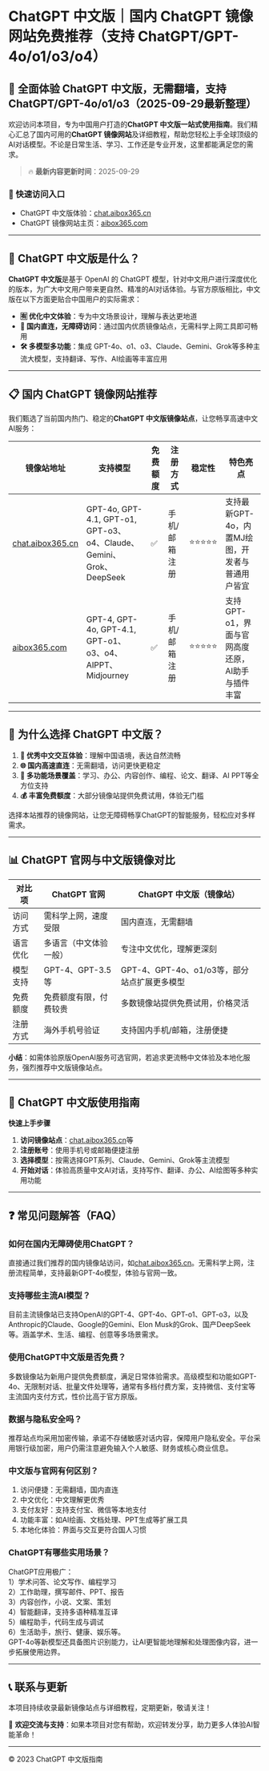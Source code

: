 # ChatGPT 中文版｜国内 ChatGPT 镜像网站免费推荐（支持 ChatGPT/GPT-4o/o1/o3/o4）

## 📢 全面体验 ChatGPT 中文版，无需翻墙，支持 ChatGPT/GPT-4o/o1/o3（2025-09-29最新整理）

欢迎访问本项目，专为中国用户打造的**ChatGPT 中文版一站式使用指南**。我们精心汇总了国内可用的**ChatGPT 镜像网站**及详细教程，帮助您轻松上手全球顶级的AI对话模型。不论是日常生活、学习、工作还是专业开发，这里都能满足您的需求。

> 🔥 **最新内容更新时间**：2025-09-29

### 🚀 快速访问入口

- ChatGPT 中文版体验：[chat.aibox365.cn](https://chat.aibox365.cn)
- ChatGPT 镜像网站主页：[aibox365.com](https://aibox365.com)

---

## 🤔 ChatGPT 中文版是什么？

**ChatGPT 中文版**是基于 OpenAI 的 ChatGPT 模型，针对中文用户进行深度优化的版本，为广大中文用户带来更自然、精准的AI对话体验。与官方原版相比，中文版在以下方面更贴合中国用户的实际需求：

- **🈶 优化中文体验**：专为中文场景设计，理解与表达更地道
- **🚀 国内直连，无障碍访问**：通过国内优质镜像站点，无需科学上网工具即可畅用
- **🛠️ 多模型多功能**：集成 GPT-4o、o1、o3、Claude、Gemini、Grok等多种主流大模型，支持翻译、写作、AI绘画等丰富应用

---

## 📋 国内 ChatGPT 镜像网站推荐

我们甄选了当前国内热门、稳定的**ChatGPT 中文版镜像站点**，让您畅享高速中文AI服务：

| 镜像站地址 | 支持模型 | 免费额度 | 注册方式 | 稳定性 | 特色亮点 |
|------------|----------|----------|----------|--------|----------|
| [chat.aibox365.cn](https://chat.aibox365.cn) | GPT-4o, GPT-4.1, GPT-o1, GPT-o3、o4、Claude、Gemini、Grok、DeepSeek | ✅ | 手机/邮箱注册 | ⭐⭐⭐⭐⭐ | 支持最新GPT-4o，内置MJ绘图，开发者与普通用户皆宜 |
| [aibox365.com](https://aibox365.com) | GPT-4, GPT-4o, GPT-4.1, GPT-o1、o3、o4、AIPPT、Midjourney | ✅ | 手机/邮箱注册 | ⭐⭐⭐⭐⭐ | 支持GPT-o1，界面与官网高度还原，AI助手与插件丰富 |

---

## 🌟 为什么选择 ChatGPT 中文版？

1. **📝 优秀中文交互体验**：理解中国语境，表达自然流畅
2. **🌐 国内高速直连**：无需翻墙，访问更快更稳定
3. **🎯 多功能场景覆盖**：学习、办公、内容创作、编程、论文、翻译、AI PPT等全方位支持
4. **💰 丰富免费额度**：大部分镜像站提供免费试用，体验无门槛

选择本站推荐的镜像网站，让您无障碍畅享ChatGPT的智能服务，轻松应对多样需求。

---

## 📊 ChatGPT 官网与中文版镜像对比

| 对比项 | ChatGPT 官网 | ChatGPT 中文版（镜像站） |
|--------|--------------|--------------------------|
| 访问方式 | 需科学上网，速度受限 | 国内直连，无需翻墙 |
| 语言优化 | 多语言（中文体验一般） | 专注中文优化，理解更深刻 |
| 模型支持 | GPT-4、GPT-3.5等 | GPT-4、GPT-4o、o1/o3等，部分站点扩展更多模型 |
| 免费额度 | 免费额度有限，付费较贵 | 多数镜像站提供免费试用，价格灵活 |
| 注册方式 | 海外手机号验证 | 支持国内手机/邮箱，注册便捷 |

**小结**：如需体验原版OpenAI服务可选官网，若追求更流畅中文体验及本地化服务，强烈推荐中文版镜像站点。

---

## 📝 ChatGPT 中文版使用指南

**快速上手步骤**

1. **访问镜像站点**：[chat.aibox365.cn](https://chat.aibox365.cn)等
2. **注册账号**：使用手机号或邮箱便捷注册
3. **选择模型**：按需选择GPT系列、Claude、Gemini、Grok等主流模型
4. **开始对话**：体验高质量中文AI对话，支持写作、翻译、办公、AI绘图等多种实用功能

---

## ❓ 常见问题解答（FAQ）

### 如何在国内无障碍使用ChatGPT？

直接通过我们推荐的国内镜像站访问，如[chat.aibox365.cn](https://chat.aibox365.cn)。无需科学上网，注册流程简单，支持最新GPT-4o模型，体验与官网一致。

### 支持哪些主流AI模型？

目前主流镜像站已支持OpenAI的GPT-4、GPT-4o、GPT-o1、GPT-o3，以及Anthropic的Claude、Google的Gemini、Elon Musk的Grok、国产DeepSeek等。涵盖学术、生活、编程、创意等多场景需求。

### 使用ChatGPT中文版是否免费？

多数镜像站为新用户提供免费额度，满足日常体验需求。高级模型和功能如GPT-4o、无限制对话、批量文件处理等，通常有多档付费方案，支持微信、支付宝等主流国内支付方式，性价比高于官方原版。

### 数据与隐私安全吗？

推荐站点均采用加密传输，承诺不存储敏感对话内容，保障用户隐私安全。平台采用银行级加密，用户仍需注意避免输入个人敏感、财务或核心商业信息。

### 中文版与官网有何区别？

1. 访问便捷：无需翻墙，国内直连
2. 中文优化：中文理解更优秀
3. 支付友好：支持支付宝、微信等本地支付
4. 功能丰富：如AI绘画、文档处理、PPT生成等扩展工具
5. 本地化体验：界面与交互更符合国人习惯

### ChatGPT有哪些实用场景？

ChatGPT应用极广：  
1）学术问答、论文写作、编程学习  
2）工作助理，撰写邮件、PPT、报告  
3）内容创作，小说、文案、策划  
4）智能翻译，支持多语种精准互译  
5）编程助手，代码生成与调试  
6）生活助手，旅行、健康、娱乐等。  
GPT-4o等新模型还具备图片识别能力，让AI更智能地理解和处理图像内容，进一步拓展使用边界。

---

## 📞 联系与更新

本项目持续收录最新镜像站点与详细教程，定期更新，敬请关注！

🌟 **欢迎交流与支持**：如果本项目对您有帮助，欢迎转发分享，助力更多人体验AI智能革命！

---

© 2023 ChatGPT 中文版指南
